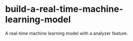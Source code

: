 # build-a-real-time-machine-learning-model
A real-time machine learning model with a analyzer feature.
